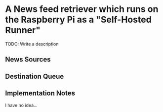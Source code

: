# A News feed retriever which runs on the Raspberry Pi as a "Self-Hosted Runner"

TODO: Write a description

## News Sources

## Destination Queue

## Implementation Notes

I have no idea...
